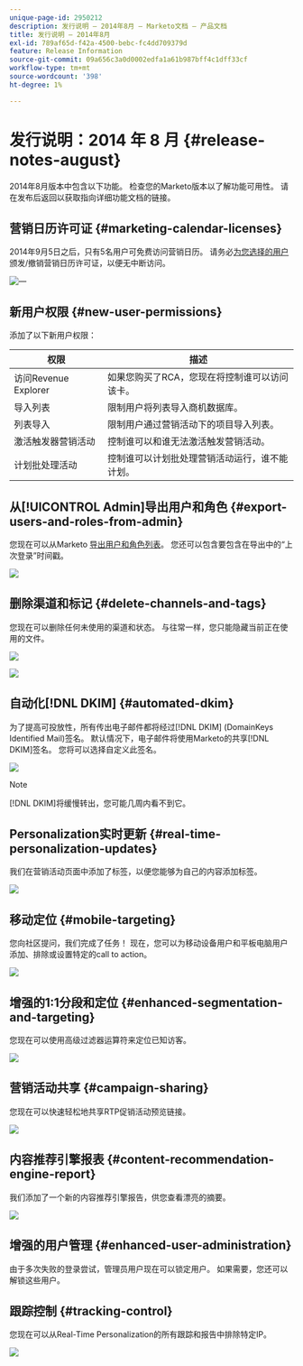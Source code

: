 ```yaml
---
unique-page-id: 2950212
description: 发行说明 — 2014年8月 — Marketo文档 — 产品文档
title: 发行说明 — 2014年8月
exl-id: 789af65d-f42a-4500-bebc-fc4dd709379d
feature: Release Information
source-git-commit: 09a656c3a0d0002edfa1a61b987bff4c1dff33cf
workflow-type: tm+mt
source-wordcount: '398'
ht-degree: 1%

---
```


# 发行说明：2014 年 8 月 {#release-notes-august}

2014年8月版本中包含以下功能。 检查您的Marketo版本以了解功能可用性。 请在发布后返回以获取指向详细功能文档的链接。

## 营销日历许可证 {#marketing-calendar-licenses}

2014年9月5日之后，只有5名用户可免费访问营销日历。 请务必[为您选择的用户](/help/marketo/product-docs/core-marketo-concepts/marketing-calendar/understanding-the-calendar/issue-revoke-a-marketing-calendar-license.md)颁发/撤销营销日历许可证，以便无中断访问。

![—](assets/image2014-9-16-9-3a45-3a52.png)

## 新用户权限 {#new-user-permissions}

添加了以下新用户权限：

| 权限 | 描述 |
|---|---|
| 访问Revenue Explorer | 如果您购买了RCA，您现在将控制谁可以访问该卡。 |
| 导入列表 | 限制用户将列表导入商机数据库。 |
| 列表导入 | 限制用户通过营销活动下的项目导入列表。 |
| 激活触发器营销活动 | 控制谁可以和谁无法激活触发营销活动。 |
| 计划批处理活动 | 控制谁可以计划批处理营销活动运行，谁不能计划。 |

## 从[!UICONTROL Admin]导出用户和角色 {#export-users-and-roles-from-admin}

您现在可以从Marketo [导出用户和角色列表](/help/marketo/product-docs/administration/users-and-roles/export-a-list-of-users-and-roles.md)。 您还可以包含要包含在导出中的“上次登录”时间戳。

![](assets/image2014-9-16-12-3a20-3a16.png)

## 删除渠道和标记 {#delete-channels-and-tags}

您现在可以删除任何未使用的渠道和状态。 与往常一样，您只能隐藏当前正在使用的文件。

![](assets/image2014-9-16-12-3a20-3a30.png)

![](assets/image2014-9-16-12-3a23-3a4.png)

## 自动化[!DNL DKIM] {#automated-dkim}

为了提高可投放性，所有传出电子邮件都将经过[!DNL DKIM] (DomainKeys Identified Mail)签名。 默认情况下，电子邮件将使用Marketo的共享[!DNL DKIM]签名。 您将可以选择自定义此签名。

![](assets/image2014-9-16-12-3a23-3a16.png)

>[!NOTE]
>
>[!DNL DKIM]将缓慢转出，您可能几周内看不到它。

## Personalization实时更新 {#real-time-personalization-updates}

我们在营销活动页面中添加了标签，以便您能够为自己的内容添加标签。

![](assets/image2014-9-16-12-3a23-3a28.png)

## 移动定位 {#mobile-targeting}

您向社区提问，我们完成了任务！ 现在，您可以为移动设备用户和平板电脑用户添加、排除或设置特定的call to action。

![](assets/image2014-9-16-12-3a23-3a43.png)

## 增强的1:1分段和定位 {#enhanced-segmentation-and-targeting}

您现在可以使用高级过滤器运算符来定位已知访客。

![](assets/image2014-9-16-12-3a23-3a56.png)

## 营销活动共享 {#campaign-sharing}

您现在可以快速轻松地共享RTP促销活动预览链接。

![](assets/image2014-9-16-12-3a24-3a22.png)

## 内容推荐引擎报表 {#content-recommendation-engine-report}

我们添加了一个新的内容推荐引擎报告，供您查看漂亮的摘要。

![](assets/image2014-9-16-12-3a24-3a42.png)

## 增强的用户管理 {#enhanced-user-administration}

由于多次失败的登录尝试，管理员用户现在可以锁定用户。 如果需要，您还可以解锁这些用户。

## 跟踪控制 {#tracking-control}

您现在可以从Real-Time Personalization的所有跟踪和报告中排除特定IP。

![](assets/image2014-9-16-12-3a24-3a55.png)
